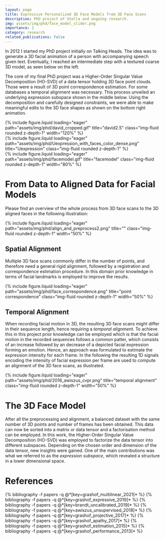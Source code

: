 ```yaml
---
layout: page
title: Expressive Personalized 3D Face Models from 3D Face Scans
description: PhD project of Stella and ongoing research.
img: assets/img/phd/face_model_slider.png
importance: 2
category: research
related_publications: false
---
```



In 2012 I started my PhD project initially on Talking Heads. The idea was to generate a 3D facial animation of a person with accompanying speech given text. 
Eventually, I reached an intermediate step with a textured coarse 3D model, as seen below on the left. 

The core of my final PhD project was a Higher-Order Singular Value Decomposition (HO-SVD) of a data tensor holding 3D face point clouds. Those were a result of 3D point correspondence estimation. For some databases a temporal alignment was necessary. 
This process unveiled an underlying expression subspace shown in the middle below. 
Using the decomposition and carefully designed constraints, we were able to make meaningful edits to the 3D face shapes as shown on the bottom right animation. 

<!-- 
![David](/assets/img/phd/david_cropped.gif)
![facemodel](/assets/img/phd/facemodel.gif)
![Uexpression](/assets/img/phd/Uexpression_with_faces_color_dense.png)
-->

<div class="row">
    <div class="col-sm mt-3 mt-md-0">
        {% include figure.liquid loading="eager" path="assets/img/phd/david_cropped.gif" title="david2.5" class="img-fluid rounded z-depth-1" width="120%" %}
    </div>
    <div class="col-sm mt-3 mt-md-0">
        {% include figure.liquid loading="eager" path="assets/img/phd/Uexpression_with_faces_color_dense.png" title="Uexpression" class="img-fluid rounded z-depth-1" %}
    </div>
    <div class="col-sm mt-3 mt-md-0">
        {% include figure.liquid loading="eager" path="assets/img/phd/facemodel.gif" title="facemodel" class="img-fluid rounded z-depth-1" width="80%" %}
    </div>
</div>


# From Data to Aligned Data for Facial Models

Please find an overview of the whole process from 3D face scans to the 3D aligned faces in the following illustration:

{% include figure.liquid loading="eager" path="assets/img/phd/align_and_preprocess2.png" title="" class="img-fluid rounded z-depth-1" width="50%" %}

## Spatial Alignment

Multiple 3D face scans commonly differ in the number of points, and therefore need a general rigid alignment, followed by a registration and correspondence estimation procedure. 
In this domain prior knowledge in terms of facial landmarks is employed to improve the results. 

{% include figure.liquid loading="eager" path="assets/img/phd/face_correspondence.png" title="point correspondence" class="img-fluid rounded z-depth-1" width="50%" %}


## Temporal Alignment

When recording facial motion in 3D, the resulting 3D face scans might differ in their sequence length, hence requiring a *temporal alignment*. 
To achieve this in this project prior knowledge can be employed which is that the facial motion in the recorded sequences follows a common patter, which consists of an increase followed by an decrease of a depicted facial expression forming an emotion. 
Hence, an approach was formulated to estimate the expression intensity for each frame. In the following the resulting 1D signals encoding the intensity of facial expression per frame are used to compute an alignment of the 3D face scans, as illustrated.

{% include figure.liquid loading="eager" path="assets/img/phd/2018_awiszus_cvpr.png" title="temporal alignment" class="img-fluid rounded z-depth-1" width="50%" %}


# The 3D Face Model
After all the preprocessing and alignment, a balanced dataset with the same number of 3D points and number of frames has been obtained. This data can now be sorted into a matrix or data tensor and a factorisation method can be employed. 
In this work, the Higher-Order Singular Value Decomposition (HO-SVD) was employed to factorize the data tensor into different subspaces. Depending on the chosen order and dimension of the data tensor, new insights were gained. 
One of the main contributions was what we referred to as the *expression subspace*, which revealed a structure in a lower dimensional space. 




# References
<div class="publications">
  {% bibliography -f papers -q @*[key=grashof_multilinear_2021]* %}
  {% bibliography -f papers -q @*[key=grashof_expressive_2019]* %}
  {% bibliography -f papers -q @*[key=brandt_uncalibrated_2019]* %}
  {% bibliography -f papers -q @*[key=awiszus_unsupervised_2018]* %}
  {% bibliography -f papers -q @*[key=grashof_projective_2017]* %}
  {% bibliography -f papers -q @*[key=grashof_apathy_2017]* %}
  {% bibliography -f papers -q @*[key=grashof_estimation_2015]* %}
  {% bibliography -f papers -q @*[key=grashof_performance_2013]* %}
</div>